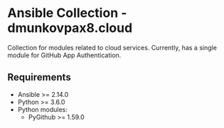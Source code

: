 # Ansible Collection - dmunkovpax8.cloud

Collection for modules related to cloud services.
Currently, has a single module for GitHub App Authentication.

## Requirements

- Ansible >= 2.14.0
- Python >= 3.6.0
- Python modules:
    - PyGithub >= 1.59.0